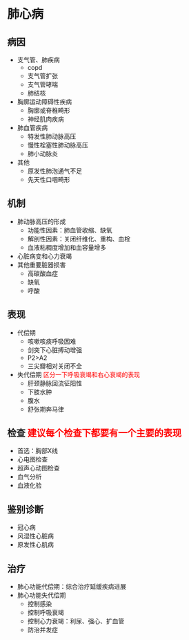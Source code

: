 # 肺心病
## 病因
 - 支气管、肺疾病
   - copd
   - 支气管扩张
   - 支气管哮喘
   - 肺结核
 - 胸廓运动障碍性疾病 
   - 胸廓或脊椎畸形 
   - 神经肌肉疾病
 - 肺血管疾病
   - 特发性肺动脉高压
   - 慢性栓塞性肺动脉高压
   - 肺小动脉炎
 - 其他
   - 原发性肺泡通气不足
   - 先天性口咽畸形
## 机制
 - 肺动脉高压的形成
   - 功能性因素：肺血管收缩、缺氧
   - 解剖性因素：关闭纤维化、重构、血栓
   - 血液粘稠度增加和血容量增多
 - 心脏病变和心力衰竭
 - 其他重要脏器损害
   - 高碳酸血症
   - 缺氧
   - 呼酸
## 表现
 - 代偿期
   - 咳嗽咳痰呼吸困难
   - 剑突下心脏搏动增强
   - P2>A2
   - 三尖瓣相对关闭不全
 - 失代偿期 <font color=red>区分一下呼吸衰竭和右心衰竭的表现</font>
   - 肝颈静脉回流征阳性
   - 下肢水肿
   - 腹水
   - 舒张期奔马律
## 检查 <font color=red>建议每个检查下都要有一个主要的表现</font>
 - 首选：胸部X线
 - 心电图检查
 - 超声心动图检查
 - 血气分析
 - 血液化验
## 鉴别诊断
 - 冠心病
 - 风湿性心脏病
 - 原发性心肌病
## 治疗
 - 肺心功能代偿期：综合治疗延缓疾病进展
 - 肺心功能失代偿期
   - 控制感染
   - 控制呼吸衰竭
   - 控制心力衰竭：利尿、强心、扩血管
   - 防治并发症
